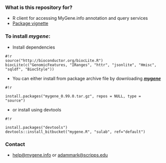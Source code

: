 ### What is this repository for? ###

* R client for accessing MyGene.info annotation and query services
* [Package vignette](https://bytebucket.org/sulab/mygene.r/raw/b5d3312762a3642129c2d01125f8c77b1e053cb2/mygene/inst/doc/mygene.pdf)

### To install ***mygene***: ###

* Install dependencies
```
#!r
source("http://bioconductor.org/biocLite.R")
biocLite(c("GenomicFeatures, "IRanges", "httr", "jsonlite", "Hmisc", "sqldf", "BiocStyle"))
```
* You can either install from package archive file
by downloading [***mygene***](https://bitbucket.org/sulab/mygene.r/downloads)
```
#!r

install.packages("mygene_0.99.0.tar.gz", repos = NULL, type = "source") 
```
* or install using devtools
```
#!r

install.packages("devtools") 
devtools::install_bitbucket("mygene.R", "sulab", ref="default")
```

### Contact ###

* help@mygene.info or adammark@scripps.edu